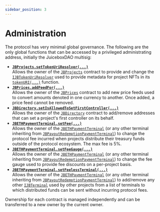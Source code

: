 ```yaml
---
sidebar_position: 3
---
```

# Administration

The protocol has very minimal global governance. The following are the only global functions that can be accessed by a privileged administrating address, initially the JuiceboxDAO multisig:

* **[`JBProjects.setTokenUriResolver(...)`](/api/contracts/jbprojects/write/settokenuriresolver.md)**<br/>
  Allows the owner of the [`JBProjects`](/api/contracts/jbprojects/README.md) contract to provide and change the [`IJBTokenUriResolver`](/api/interfaces/ijbtokenuriresolver.md) used to provide metadata for project NFTs in its [`tokenURI(...)`](/api/contracts/jbprojects/read/tokenuri.md) function.
  <br/>
* **[`JBPrices.addFeedFor(...)`](/api/contracts/jbprices/write/addfeed.md)**<br/>
  Allows the owner of the [`JBPrices`](/api/contracts/jbprices/README.md) contract to add new price feeds used to convert amounts denoted in one currency to another. Once added, a price feed cannot be removed.
  <br/>
* **[`JBDirectory.setIsAllowedToSetFirstController(...)`](/api/contracts/jbdirectory/write/setisallowedtosetfirstcontroller.md)**<br/>
  Allows the owner of the [`JBDirectory`](/api/contracts/jbdirectory/README.md) contract to add/remove addresses that can set a project's first controller on its behalf. 
  <br/>
* **[`JBETHPaymentTerminal.setFee(...)`](/api/contracts/or-abstract/jbpayoutredemptionpaymentterminal/write/setfee.md)**<br/>
  Allows the owner of the [`JBETHPaymentTerminal`](/api/contracts/or-payment-terminals/jbethpaymentterminal/README.md) (or any other terminal inheriting from [`JBPayoutRedemptionPaymentTerminal`](/api/contracts/or-abstract/jbpayoutredemptionpaymentterminal/README.md)) to change the protocol fee incurred when projects distribute their treasury funds outside of the protocol ecosystem. The max fee is 5%.
  <br/>
* **[`JBETHPaymentTerminal.setFeeGauge(...)`](/api/contracts/or-abstract/jbpayoutredemptionpaymentterminal/write/setfeegauge.md)**<br/>
  Allows the owner of the [`JBETHPaymentTerminal`](/api/contracts/or-payment-terminals/jbethpaymentterminal/README.md) (or any other terminal inheriting from [`JBPayoutRedemptionPaymentTerminal`](/api/contracts/or-abstract/jbpayoutredemptionpaymentterminal/README.md)) to change the fee gauge used to provide fee discounts on a per-project basis. 
  <br/>
* **[`JBETHPaymentTerminal.setFeelessTerminal(...)`](/api/contracts/or-abstract/jbpayoutredemptionpaymentterminal/write/setfeelessterminal.md)**<br/>
  Allows the owner of the [`JBETHPaymentTerminal`](/api/contracts/or-payment-terminals/jbethpaymentterminal/README.md) (or any other terminal inheriting from [`JBPayoutRedemptionPaymentTerminal`](/api/contracts/or-abstract/jbpayoutredemptionpaymentterminal/README.md)) to add/remove any other [`IJBTerminal`](/api/interfaces/ijbpaymentterminal.md) used by other projects from a list of terminals to which distributed funds can be sent without incurring protocol fees. 
  <br/>

Ownership for each contract is managed independently and can be transferred to a new owner by the current owner.
